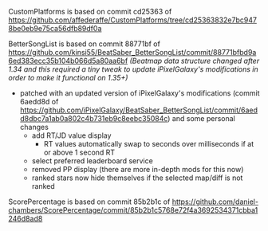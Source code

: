 CustomPlatforms is based on commit cd25363 of https://github.com/affederaffe/CustomPlatforms/tree/cd25363832e7bc9478be0eb9e75ca56dfb89df0a


BetterSongList is based on commit 88771bf of https://github.com/kinsi55/BeatSaber_BetterSongList/commit/88771bfbd9a6ed383ecc35b104b066d5a80aa6bf
*(Beatmap data structure changed after 1.34 and this required a tiny tweak to update iPixelGalaxy's modifications in order to make it functional on 1.35+)*
- patched with an updated version of iPixelGalaxy's modifications (commit 6aedd8d of https://github.com/iPixelGalaxy/BeatSaber_BetterSongList/commit/6aedd8dbc7a1ab0a802c4b731eb9c8eebc35084c) and some personal changes
	- add RT/JD value display
		- RT values automatically swap to seconds over milliseconds if at or above 1 second RT
	- select preferred leaderboard service
	- removed PP display (there are more in-depth mods for this now)
	- ranked stars now hide themselves if the selected map/diff is not ranked


ScorePercentage is based on commit 85b2b1c of https://github.com/daniel-chambers/ScorePercentage/commit/85b2b1c5768e72f4a3692534371cbba1246d8ad8